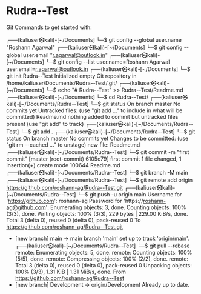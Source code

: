 # Rudra--Test
Git Commands to get started with:

┌──(kaliuser㉿kali)-[~/Documents]
└─$ git config --global user.name "Roshann Agarwal" 
┌──(kaliuser㉿kali)-[~/Documents]
└─$ git config --global user.email "r.agarwal@outlook.in" 
┌──(kaliuser㉿kali)-[~/Documents]
└─$ git config --list
user.name=Roshann Agarwal
user.email=r.agarwal@outlook.in 
┌──(kaliuser㉿kali)-[~/Documents]
└─$ git init Rudra--Test
Initialized empty Git repository in /home/kaliuser/Documents/Rudra--Test/.git/ 
┌──(kaliuser㉿kali)-[~/Documents]
└─$ echo "# Rudra--Test" >> Rudra--Test/Readme.md
┌──(kaliuser㉿kali)-[~/Documents]
└─$ cd Rudra--Test/ 
┌──(kaliuser㉿kali)-[~/Documents/Rudra--Test]
└─$ git status
On branch master
No commits yet
Untracked files:
  (use "git add <file>..." to include in what will be committed)
	Readme.md
nothing added to commit but untracked files present (use "git add" to track)
┌──(kaliuser㉿kali)-[~/Documents/Rudra--Test]
└─$ git add . 
┌──(kaliuser㉿kali)-[~/Documents/Rudra--Test]
└─$ git status
On branch master
No commits yet
Changes to be committed:
  (use "git rm --cached <file>..." to unstage)
	new file:   Readme.md                                                                                
┌──(kaliuser㉿kali)-[~/Documents/Rudra--Test]
└─$ git commit -m "first commit"
[master (root-commit) 6105c79] first commit
 1 file changed, 1 insertion(+)
 create mode 100644 Readme.md                                                                                
┌──(kaliuser㉿kali)-[~/Documents/Rudra--Test]
└─$ git branch -M main 
┌──(kaliuser㉿kali)-[~/Documents/Rudra--Test]
└─$ git remote add origin https://github.com/roshann-ag/Rudra--Test.git 
┌──(kaliuser㉿kali)-[~/Documents/Rudra--Test]
└─$ git push -u origin main
Username for 'https://github.com': roshann-ag
Password for 'https://roshann-ag@github.com': 
Enumerating objects: 3, done.
Counting objects: 100% (3/3), done.
Writing objects: 100% (3/3), 229 bytes | 229.00 KiB/s, done.
Total 3 (delta 0), reused 0 (delta 0), pack-reused 0
To https://github.com/roshann-ag/Rudra--Test.git
 * [new branch]      main -> main
branch 'main' set up to track 'origin/main'.
┌──(kaliuser㉿kali)-[~/Documents/Rudra--Test]
└─$ git pull --rebase
remote: Enumerating objects: 5, done.
remote: Counting objects: 100% (5/5), done.
remote: Compressing objects: 100% (2/2), done.
remote: Total 3 (delta 0), reused 0 (delta 0), pack-reused 0
Unpacking objects: 100% (3/3), 1.31 KiB | 1.31 MiB/s, done.
From https://github.com/roshann-ag/Rudra--Test
 * [new branch]      Development -> origin/Development
Already up to date.

